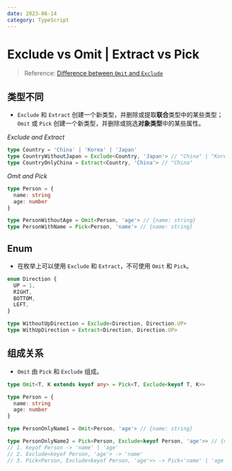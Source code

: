```yaml
---
date: 2023-06-14
category: TypeScript
---
```


# Exclude vs Omit | Extract vs Pick

> Reference: [Difference between `Omit` and `Exclude`](https://timmousk.com/blog/typescript-omit/)

## 类型不同

- `Exclude` 和 `Extract` 创建一个新类型，并删除或提取**联合**类型中的某些类型；`Omit` 或 `Pick` 创建一个新类型，并删除或挑选**对象类型**中的某些属性。

_Exclude and Extract_

```ts
type Country = 'China' | 'Korea' | 'Japan'
type CountryWithoutJapan = Exclude<Country, 'Japan'> // "China" | "Korea"
type CountryOnlyChina = Extract<Country, 'China'> // "China"
```

_Omit and Pick_

```ts
type Person = {
  name: string
  age: number
}

type PersonWithoutAge = Omit<Person, 'age'> // {name: string}
type PersonWithName = Pick<Person, 'name'> // {name: string}
```

## Enum

- 在枚举上可以使用 `Exclude` 和 `Extract`，不可使用 `Omit` 和 `Pick`。

```ts
enum Direction {
  UP = 1,
  RIGHT,
  BOTTOM,
  LEFT,
}

type WithoutUpDirection = Exclude<Direction, Direction.UP>
type WithUpDirection = Extract<Direction, Direction.UP>
```

## 组成关系

- `Omit` 由 `Pick` 和 `Exclude` 组成。

```ts
type Omit<T, K extends keyof any> = Pick<T, Exclude<keyof T, K>>
```

```ts
type Person = {
  name: string
  age: number
}

type PersonOnlyName1 = Omit<Person, 'age'> // {name: string}

type PersonOnlyName2 = Pick<Person, Exclude<keyof Person, 'age'>> // {name: string}
// 1. keyof Person -> 'name' | 'age'
// 2. Exclude<keyof Person, 'age'> -> 'name'
// 3. Pick<Person, Exclude<keyof Person, 'age'>> -> Pick<'name' | 'age', 'name'> -> {name: string}
```
